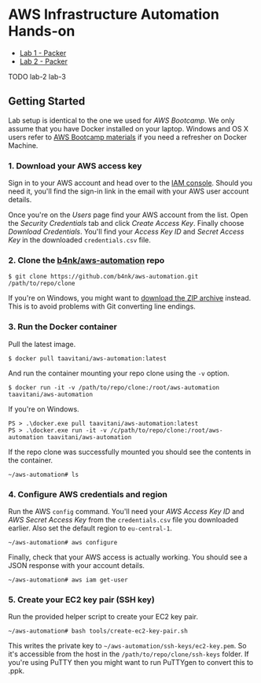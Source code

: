 # AWS Infrastructure Automation Hands-on

- [Lab 1 - Packer](lab-1/)
- [Lab 2 - Packer](lab-2/)

TODO lab-2 lab-3

## Getting Started

Lab setup is identical to the one we used for *AWS Bootcamp*. We only assume that you have Docker installed on your laptop. Windows and OS X users refer to [AWS Bootcamp materials](https://github.com/b4nk/aws-bootcamp) if you need a refresher on Docker Machine.

### 1. Download your AWS access key

Sign in to your AWS account and head over to the [IAM console](https://console.aws.amazon.com/iam/home#users). Should you need it, you'll find the sign-in link in the email with your AWS user account details.

Once you're on the *Users* page find your AWS account from the list. Open the *Security Credentials* tab and click *Create Access Key*. Finally choose *Download Credentials*. You'll find your *Access Key ID* and *Secret Access Key* in the downloaded `credentials.csv` file.

### 2. Clone the [b4nk/aws-automation](https://github.com/b4nk/aws-automation.git) repo

    $ git clone https://github.com/b4nk/aws-automation.git /path/to/repo/clone

If you're on Windows, you might want to [download the ZIP archive]( https://github.com/b4nk/aws-automation/archive/master.zip) instead. This is to avoid problems with Git converting line endings.

### 3. Run the Docker container

Pull the latest image.

    $ docker pull taavitani/aws-automation:latest

And run the container mounting your repo clone using the `-v` option.

    $ docker run -it -v /path/to/repo/clone:/root/aws-automation taavitani/aws-automation

If you're on Windows.

    PS > .\docker.exe pull taavitani/aws-automation:latest
    PS > .\docker.exe run -it -v /c/path/to/repo/clone:/root/aws-automation taavitani/aws-automation

If the repo clone was successfully mounted you should see the contents in the container.

    ~/aws-automation# ls

### 4. Configure AWS credentials and region

Run the AWS `config` command. You'll need your *AWS Access Key ID* and *AWS Secret Access Key* from the `credentials.csv` file you downloaded earlier. Also set the default region to `eu-central-1`.

    ~/aws-automation# aws configure

Finally, check that your AWS access is actually working. You should see a JSON response with your account details.

    ~/aws-automation# aws iam get-user

### 5. Create your EC2 key pair (SSH key)

Run the provided helper script to create your EC2 key pair.

    ~/aws-automation# bash tools/create-ec2-key-pair.sh

This writes the private key to `~/aws-automation/ssh-keys/ec2-key.pem`. So it's accessible from the host in the `/path/to/repo/clone/ssh-keys` folder. If you're using PuTTY then you might want to run PuTTYgen to convert this to .ppk.
